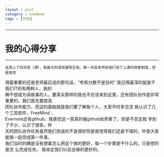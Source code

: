 ```yaml
---
layout : post
category : oneWeek
tags : [开始]
---
```


----
# 我的心得分享
----










    这周上了四天班（课），我最大的感觉是陌生啦。第一天吴老师给我们讲了上课的规章制度，但是我觉   
得最重要的还是老师最后说的那句话，“考核分数不是目的”  我记得最深的就是干我们IT的有两种人，我的    
确不想成为讲故事的人，要真实那样的我也不应该来到这里。还有团队协作是非常重要的，我们首先要提高    
团队协作能力，而这的基础就是我们要了解每个人，大家平时多交流  我认识了几个工具软件，FreeMind ，    
Evernote还有github，我感觉这一周真的被github给弄晕了，但是不否定我  学到了不少，认识了很多。昨    
天的团队协作任务虽然我们完成的不是很好但是我觉得我们还是不错的，毕竟大家能够一起完成第一件事，    
我们当时的确是没有想着怎么把这个做的更好，每一个步骤是干什么的，只是想的是怎  么完成任务。
    我肯定我们以后会做的更好的。
